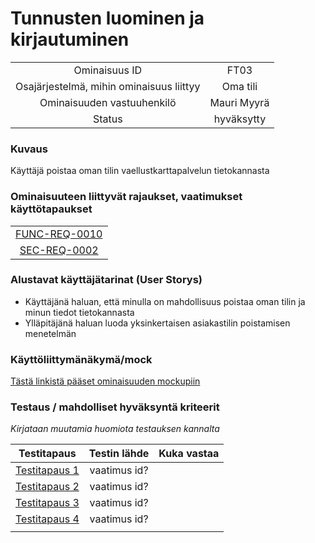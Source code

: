 # Tunnusten luominen ja kirjautuminen

<!--[![](http://img.youtube.com/vi/45aSdlg6NK0/0.jpg)](http://www.youtube.com/watch?v=45aSdlg6NK0 "")-->


| | |
|:-:|:-:|
| Ominaisuus ID |FT03 |
| Osajärjestelmä, mihin ominaisuus liittyy | Oma tili |
| Ominaisuuden vastuuhenkilö | Mauri Myyrä |
| Status | hyväksytty |

### Kuvaus

Käyttäjä poistaa oman tilin vaellustkarttapalvelun tietokannasta


### Ominaisuuteen liittyvät rajaukset, vaatimukset käyttötapaukset


| | 
|:-:|
| [FUNC-REQ-0010](../vaatimusmaarittely.md#toiminnallisia-vaatimuksia) |  
| [SEC-REQ-0002](../vaatimusmaarittely.md#ei-toiminnallisia-tietoturvavaatimuksia) |  

### Alustavat käyttäjätarinat (User Storys)

* Käyttäjänä haluan, että minulla on mahdollisuus poistaa oman tilin ja minun tiedot tietokannasta
* Ylläpitäjänä haluan luoda yksinkertaisen asiakastilin poistamisen menetelmän

<!--**Nämä kannattaa siirtää pian issue kuvauksiksi*

esim. #8 #2-->


### Käyttöliittymänäkymä/mock

[Tästä linkistä pääset ominaisuuden mockupiin](https://www.figma.com/proto/C0cnmDNYO1GFgqRogE6DtF8n/vaelluskartta_prototype?node-id=1%3A13&scaling=scale-down&redirected=1)

<!--*Tähän kuva/mockup -linkki, joka liittyy oleellisesti ominaisuuteen/toiminnallisuuteen*

<!--![../kuvat/login.PNG](https://www.figma.com/file/Q2D0X0XtwTrDkMNg3JiCbi7O/LogIn_prototype?node-id=0%3A1)-->
<!--[![](../kuvat/login.PNG)](https://www.figma.com/file/Q2D0X0XtwTrDkMNg3JiCbi7O/LogIn_prototype?node-id=0%3A1 "")-->

### Testaus / mahdolliset hyväksyntä kriteerit 

*Kirjataan muutamia huomiota testauksen kannalta*

| Testitapaus  | Testin lähde  | Kuka vastaa  |
|:-: | :-:|:-:|
| [Testitapaus 1]()  | vaatimus id?   |   |
| [Testitapaus 2]()  | vaatimus id?   |   |
| [Testitapaus 3]()  | vaatimus id?   |   |
| [Testitapaus 4]()  | vaatimus id?   |   |
| | |





